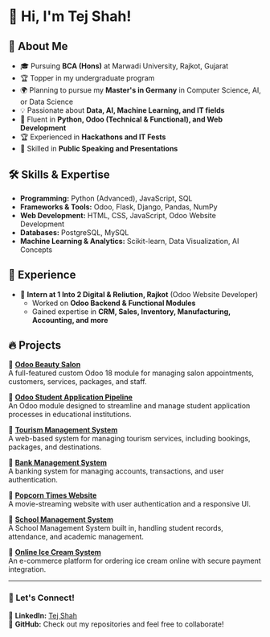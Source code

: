 # 👋 Hi, I'm Tej Shah!

## 🌟 About Me  
- 🎓 Pursuing **BCA (Hons)** at Marwadi University, Rajkot, Gujarat  
- 🏆 Topper in my undergraduate program  
- 🌍 Planning to pursue my **Master's in Germany** in Computer Science, AI, or Data Science  
- 💡 Passionate about **Data, AI, Machine Learning, and IT fields**  
- 💬 Fluent in **Python, Odoo (Technical & Functional), and Web Development**  
- 🏆 Experienced in **Hackathons and IT Fests**  
- 🎤 Skilled in **Public Speaking and Presentations**  

## 🛠️ Skills & Expertise  
- **Programming:** Python (Advanced), JavaScript, SQL  
- **Frameworks & Tools:** Odoo, Flask, Django, Pandas, NumPy  
- **Web Development:** HTML, CSS, JavaScript, Odoo Website Development  
- **Databases:** PostgreSQL, MySQL  
- **Machine Learning & Analytics:** Scikit-learn, Data Visualization, AI Concepts  

## 🚀 Experience  
- 🏢 **Intern at 1 Into 2 Digital & Reliution, Rajkot** (Odoo Website Developer)  
  - Worked on **Odoo Backend & Functional Modules**  
  - Gained expertise in **CRM, Sales, Inventory, Manufacturing, Accounting, and more**  

## 🔥 Projects  
🔹 **[Odoo Beauty Salon](https://github.com/tejshah9/odoo_beauty_salon)**  
A full-featured custom Odoo 18 module for managing salon appointments, customers, services, packages, and staff.  

🔹 **[Odoo Student Application Pipeline](https://github.com/ayushm180902/odoo_student_application_pipeline)**  
An Odoo module designed to streamline and manage student application processes in educational institutions.

🔹 **[Tourism Management System](https://github.com/tejshah9/tourism-management)**  
A web-based system for managing tourism services, including bookings, packages, and destinations.  

🔹 **[Bank Management System](https://github.com/tejshah9/bank-management)**  
A banking system for managing accounts, transactions, and user authentication.  

🔹 **[Popcorn Times Website](https://github.com/ayushm180902/popcorn-times)**  
A movie-streaming website with user authentication and a responsive UI.  

🔹 **[School Management System](https://github.com/ayushm180902/school-management)**  
A School Management System built in, handling student records, attendance, and academic management.  

🔹 **[Online Ice Cream System](https://github.com/ayushm180902/ice-cream)**  
An e-commerce platform for ordering ice cream online with secure payment integration.  

---

### 💌 Let's Connect!  
📍 **LinkedIn:** [Tej Shah](https://www.linkedin.com/in/tej-shah-546014312/)  
📍 **GitHub:** Check out my repositories and feel free to collaborate!
